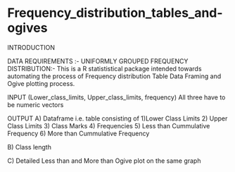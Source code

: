 # Frequency_distribution_tables_and-ogives
INTRODUCTION

DATA REQUIREMENTS :- UNIFORMLY GROUPED FREQUENCY DISTRIBUTION:-
This is a R statististical package intended towards automating the process of Frequency distribution Table Data Framing and Ogive plotting process.

INPUT
(Lower_class_limits, Upper_class_limits, frequency)
All three have to be numeric vectors

OUTPUT
A)
Dataframe i.e. table consisting of 
1)Lower Class Limits
2) Upper Class Limits
3) Class Marks
4) Frequencies
5) Less than Cummulative Frequency
6) More than Cummulative Frequency

B)
Class length

C)
Detailed Less than and More than Ogive plot on the same graph

